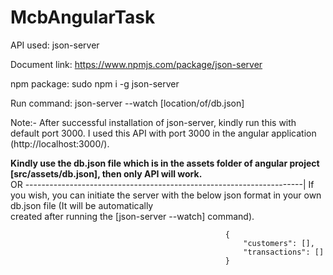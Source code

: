 # McbAngularTask

API used: json-server

Document link: https://www.npmjs.com/package/json-server

npm package: sudo npm i -g json-server

Run command: json-server --watch [location/of/db.json]

Note:- 
After successful installation of json-server, kindly run this with default port 3000. I used this API with port 3000 in the angular application (http://localhost:3000/).
 
 **Kindly use the db.json file which is in the assets folder of angular project [src/assets/db.json], then only API will work.**   
  OR ---------------------------------------------------------------------|
 If you wish, you can initiate the server with the below json format in your own db.json file (It will be automatically            
 created after running the [json-server --watch] command).                                                                         
                                                                                                                                   
                                                    {                                                                              
                                                        "customers": [],                                                           
                                                        "transactions": []                                                          
                                                    }                                                                                   
                                                                                                                                   

